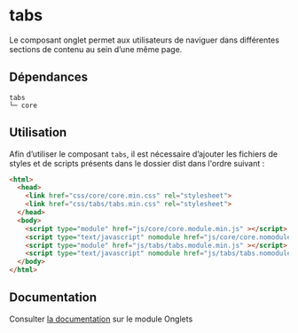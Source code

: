 # tabs

Le composant onglet permet aux utilisateurs de naviguer dans différentes sections de contenu au sein d’une même page.

## Dépendances
```shell
tabs
└─ core
```

## Utilisation
Afin d’utiliser le composant `tabs`, il est nécessaire d’ajouter les fichiers de styles et de scripts présents dans le dossier dist dans l'ordre suivant :
```html
<html>
  <head>
    <link href="css/core/core.min.css" rel="stylesheet">
    <link href="css/tabs/tabs.min.css" rel="stylesheet">
  </head>
  <body>
    <script type="module" href="js/core/core.module.min.js" ></script>
    <script type="text/javascript" nomodule href="js/core/core.nomodule.min.js" ></script>
    <script type="module" href="js/tabs/tabs.module.min.js" ></script>
    <script type="text/javascript" nomodule href="js/tabs/tabs.nomodule.min.js" ></script>
  </body>
</html>
```

## Documentation

Consulter [la documentation](https://gouvfr.atlassian.net/wiki/spaces/DB/pages/367985267/Onglets+-+Tabs) sur le module Onglets
